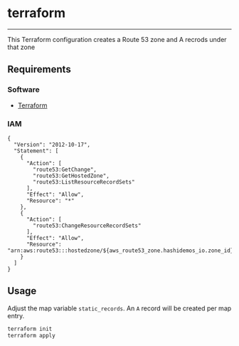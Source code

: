 # terraform
*****************************************************************

This Terraform configuration creates a Route 53 zone and A recrods under that zone
## Requirements

### Software

- [Terraform](https://www.terraform.io/)

### IAM

```
{
  "Version": "2012-10-17",
  "Statement": [
    {
      "Action": [
        "route53:GetChange",
        "route53:GetHostedZone",
        "route53:ListResourceRecordSets"
      ],
      "Effect": "Allow",
      "Resource": "*"
    },
    {
      "Action": [
        "route53:ChangeResourceRecordSets"
      ],
      "Effect": "Allow",
      "Resource": "arn:aws:route53:::hostedzone/${aws_route53_zone.hashidemos_io.zone_id}"
    }
  ]
}
```

## Usage
Adjust the map variable `static_records`. An `A` record will be created per map entry.

```sh
terraform init
terraform apply
```
